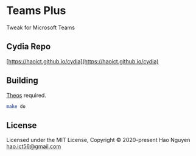 # Teams Plus

Tweak for Microsoft Teams

## Cydia Repo

[https://haoict.github.io/cydia](https://haoict.github.io/cydia)

## Building

[Theos](https://github.com/theos/theos) required.

```bash
make do
```

## License

Licensed under the MIT License, Copyright © 2020-present Hao Nguyen <hao.ict56@gmail.com>
